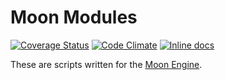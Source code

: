 Moon Modules
============
[![Coverage Status](https://coveralls.io/repos/IceDragon200/moon-modules/badge.png)](https://coveralls.io/r/IceDragon200/moon-modules)
[![Code Climate](https://codeclimate.com/github/IceDragon200/moon-modules/badges/gpa.svg)](https://codeclimate.com/github/IceDragon200/moon-modules)
[![Inline docs](http://inch-ci.org/github/IceDragon200/moon-modules.svg?branch=master)](http://inch-ci.org/github/IceDragon200/moon-modules)

These are scripts written for the [Moon Engine](https://github.com/archSeer/moon).
